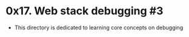 # 0x17. Web stack debugging #3
- This directory is dedicated to learning core concepts on debugging
